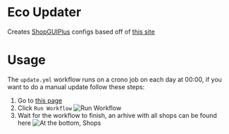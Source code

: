 # Eco Updater

Creates [ShopGUIPlus](https://www.spigotmc.org/resources/shopgui-1-7-1-17.6515/) configs based off of [this site](https://minecraft-economy-price-guide.net/)

# Usage
The `update.yml` workflow runs on a crono job on each day at 00:00, if you want to do a manual update follow these steps:
1. Go to [this page](https://github.com/GiansCode/eco-updater/actions/workflows/update.yml)
2. Click `Run Workflow` ![Run Workflow](https://i.imgur.com/T8OT0rR.png)
3. Wait for the workflow to finish, an arhive with all shops can be found here ![At the bottom, `Shops`](https://i.imgur.com/nWy9e0M.png)

